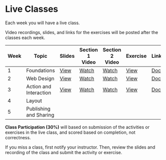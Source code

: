 # Live Classes

Each week you will have a live class. 

Video recordings, slides, and links for the exercises will be posted after the classes each week.

| Week | Topic                  |  Slides     | Section 1 Video | Section 2 Video | Exercise  | Link     |
|------|------------------------|-------------|-----------------|-----------------|-----------|----------|
| 1    | Foundations            |[View][S1]   |[Watch][V1]      |[Watch][V1]      |[View][E1] |[Doc][L1] |
| 2    | Web Design             |[View][S2]   |[Watch][V2a]     |[Watch][V2b]     |[View][E2] |[Doc][L2] |
| 3    | Action and Interaction |[View][S3]   |[Watch][V3a]     |[Watch][V3b]     |[View][E3] |[Doc][L3] |
| 4    | Layout                 |             |                 |                 |           |          |
| 5    | Publishing and Sharing |             |                 |                 |           |          |


**Class Participation (30%)** will based on submission of the activities or 
exercises in the live class, and scored based on completion, not correctness.

If you miss a class, first notify your instructor. Then, review the slides and 
recording of the class and submit the activity or exercise.

[S1]: https://docs.google.com/presentation/d/1qbgAhQwj_Uiv4ZHzNYVgq0xplYpN3BR4hAliNlF5mTo/edit?usp=sharing
[V1]: https://youtu.be/FdenvaWdkIA
[E1]: https://www.youtube.com/embed/FdenvaWdkIA?start=1915
[L1]: https://docs.google.com/forms/d/e/1FAIpQLSefepTvuYSTm7Ed6UV6YFAknse_-1Lg6psi_RX4n-UL4KeGdA/viewform
[S2]: https://docs.google.com/presentation/d/1CliR1sCVeqEFxRNuWDYTyYaEdLMgMwXIfF0A-mcH2is/edit?usp=sharing
[V2a]: https://youtu.be/MzMIlXdpIxE
[V2b]: https://youtu.be/RxELqwNp_Kg
[E2]: https://youtu.be/RxELqwNp_Kg?t=1828
[L2]: https://docs.google.com/forms/d/e/1FAIpQLSeiRMuey1EvlErCvLGm54BVA50hXQ-6ZjJoONuU8Nf2UtTCmQ/viewform

[S3]: https://docs.google.com/presentation/d/10bzjcH_ezmeL_bxk71bXQe1F2FE3sFmCD5bKvMlEFqI/edit?usp=sharing
[V3a]: https://youtu.be/TAXNkbas62g
[V3b]: https://youtu.be/kZLrJ7u8Dzo
[E3]: https://youtu.be/TAXNkbas62g?t=1070
[L3]: https://docs.google.com/forms/d/e/1FAIpQLSckNUyPq-7j3awnFJHZT6NLIrNNXxDgW6QsKY-a0eMHa7Il0w/viewform

